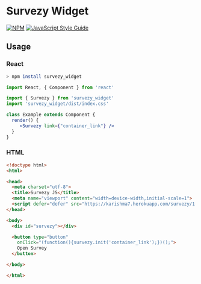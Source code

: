 # Survezy Widget

[![NPM](https://img.shields.io/npm/v/survezy_widget.svg)](https://www.npmjs.com/package/survezy_widget) [![JavaScript Style Guide](https://img.shields.io/badge/code_style-standard-brightgreen.svg)](https://standardjs.com)

## Usage

### React

```bash
> npm install survezy_widget
```

```jsx
import React, { Component } from 'react'

import { Survezy } from 'survezy_widget'
import 'survezy_widget/dist/index.css'

class Example extends Component {
  render() {
     <Survezy link={"container_link"} />
  }
}
```

### HTML

```html
<!doctype html>
<html>

<head>
  <meta charset="utf-8">
  <title>Survezy JS</title>
  <meta name="viewport" content="width=device-width,initial-scale=1">
  <script defer="defer" src="https://karishma7.herokuapp.com/survezy/1.0.13/survezy.js"></script>
</head>

<body>
  <div id="survezy"></div>

  <button type="button"
    onClick="(function(){survezy.init('container_link');})();">
    Open Survey
  </button>

</body>

</html>
```
